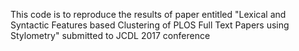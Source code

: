 This code is to reproduce the results of paper entitled "Lexical and Syntactic Features based Clustering of PLOS Full Text Papers using Stylometry" submitted to JCDL 2017 conference
